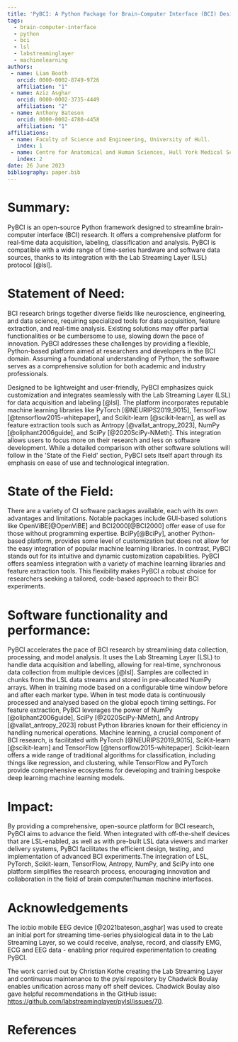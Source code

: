 ```yaml
---
title: 'PyBCI: A Python Package for Brain-Computer Interface (BCI) Design'
tags:
  - brain-computer-interface
  - python
  - bci
  - lsl
  - labstreaminglayer
  - machinelearning
authors:
 - name: Liam Booth
   orcid: 0000-0002-8749-9726
   affiliation: "1"
 - name: Aziz Asghar
   orcid: 0000-0002-3735-4449
   affiliation: "2"
 - name: Anthony Bateson
   orcid: 0000-0002-4780-4458
   affiliation: "1"
affiliations:
 - name: Faculty of Science and Engineering, University of Hull.
   index: 1
 - name: Centre for Anatomical and Human Sciences, Hull York Medical School, University of Hull.
   index: 2
date: 26 June 2023
bibliography: paper.bib
---
```


# Summary:
PyBCI is an open-source Python framework designed to streamline brain-computer interface (BCI) research. It offers a comprehensive platform for real-time data acquisition, labeling, classification and analysis. PyBCI is compatible with a wide range of time-series hardware and software data sources, thanks to its integration with the Lab Streaming Layer (LSL) protocol [@lsl].

# Statement of Need:

BCI research brings together diverse fields like neuroscience, engineering, and data science, requiring specialized tools for data acquisition, feature extraction, and real-time analysis. Existing solutions may offer partial functionalities or be cumbersome to use, slowing down the pace of innovation. PyBCI addresses these challenges by providing a flexible, Python-based platform aimed at researchers and developers in the BCI domain. Assuming a foundational understanding of Python, the software serves as a comprehensive solution for both academic and industry professionals.

Designed to be lightweight and user-friendly, PyBCI emphasizes quick customization and integrates seamlessly with the Lab Streaming Layer (LSL) for data acquisition and labeling [@lsl]. The platform incorporates reputable machine learning libraries like PyTorch [@NEURIPS2019_9015], TensorFlow [@tensorflow2015-whitepaper], and Scikit-learn [@scikit-learn], as well as feature extraction tools such as Antropy [@vallat_antropy_2023], NumPy [@oliphant2006guide], and SciPy [@2020SciPy-NMeth]. This integration allows users to focus more on their research and less on software development. While a detailed comparison with other software solutions will follow in the 'State of the Field' section, PyBCI sets itself apart through its emphasis on ease of use and technological integration.

# State of the Field:

There are a variety of CI software packages available, each with its own advantages and limitations. Notable packages include GUI-based solutions like OpenViBE[@OpenViBE] and BCI2000[@BCI2000] offer ease of use for those without programming expertise. BciPy[@BciPy], another Python-based platform, provides some level of customization but does not allow for the easy integration of popular machine learning libraries. In contrast, PyBCI stands out for its intuitive and dynamic customization capabilities. PyBCI offers seamless integration with a variety of machine learning libraries and feature extraction tools. This flexibility makes PyBCI a robust choice for researchers seeking a tailored, code-based approach to their BCI experiments.

# Software functionality and performance:

PyBCI accelerates the pace of BCI research by streamlining data collection, processing, and model analysis. It uses the Lab Streaming Layer (LSL) to handle data acquisition and labelling, allowing for real-time, synchronous data collection from multiple devices [@lsl]. Samples are collected in chunks from the LSL data streams and stored in pre-allocated NumPy arrays. When in training mode based on a configurable time window before and after each marker type. When in test mode data is continuously processed and analysed based on the global epoch timing settings.  For feature extraction, PyBCI leverages the power of NumPy [@oliphant2006guide], SciPy [@2020SciPy-NMeth], and Antropy [@vallat_antropy_2023] robust Python libraries known for their efficiency in handling numerical operations. Machine learning, a crucial component of BCI research, is facilitated with PyTorch [@NEURIPS2019_9015], SciKit-learn [@scikit-learn] and TensorFlow [@tensorflow2015-whitepaper]. Scikit-learn offers a wide range of traditional algorithms for classification, including things like regression, and clustering, while TensorFlow and PyTorch provide comprehensive ecosystems for developing and training bespoke deep learning machine learning models.

# Impact:

By providing a comprehensive, open-source platform for BCI research, PyBCI aims to advance the field. When integrated with off-the-shelf devices that are LSL-enabled, as well as with pre-built LSL data viewers and marker delivery systems, PyBCI facilitates the efficient design, testing, and implementation of advanced BCI experiments.The integration of LSL, PyTorch, Scikit-learn, TensorFlow, Antropy, NumPy, and SciPy into one platform simplifies the research process, encouraging innovation and collaboration in the field of brain computer/human machine interfaces.

# Acknowledgements

The io:bio mobile EEG device [@2021bateson_asghar] was used to create an initial port for streaming time-series physiological data in to the Lab Streaming Layer, so we could receive, analyse, record, and classify EMG, ECG and EEG data - enabling prior required experimentation to creating PyBCI.

The work carried out by Christian Kothe creating the Lab Streaming Layer and continuous maintenance to the pylsl repository by Chadwick Boulay enables unification across many off shelf devices. Chadwick Boulay also gave helpful recommendations in the GitHub issue: https://github.com/labstreaminglayer/pylsl/issues/70.

# References
